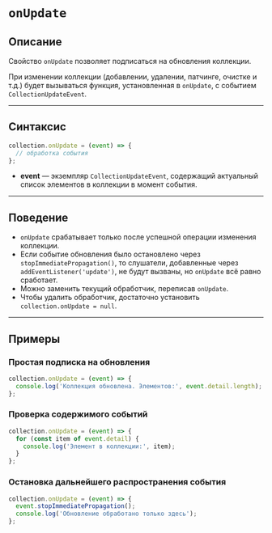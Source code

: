 # `onUpdate`

## Описание

Свойство `onUpdate` позволяет подписаться на обновления коллекции.

При изменении коллекции (добавлении, удалении, патчинге, очистке и т.д.) будет вызываться функция, установленная в `onUpdate`, с событием `CollectionUpdateEvent`.

---

## Синтаксис

```ts
collection.onUpdate = (event) => {
  // обработка события
};
```

- **event** — экземпляр `CollectionUpdateEvent`, содержащий актуальный список элементов в коллекции в момент события.

---

## Поведение

- `onUpdate` срабатывает только после успешной операции изменения коллекции.
- Если событие обновления было остановлено через `stopImmediatePropagation()`, то слушатели, добавленные через `addEventListener('update')`, не будут вызваны, но `onUpdate` всё равно сработает.
- Можно заменить текущий обработчик, переписав `onUpdate`.
- Чтобы удалить обработчик, достаточно установить `collection.onUpdate = null`.

---

## Примеры

### Простая подписка на обновления

```ts
collection.onUpdate = (event) => {
  console.log('Коллекция обновлена. Элементов:', event.detail.length);
};
```

### Проверка содержимого событий

```ts
collection.onUpdate = (event) => {
  for (const item of event.detail) {
    console.log('Элемент в коллекции:', item);
  }
};
```

### Остановка дальнейшего распространения события

```ts
collection.onUpdate = (event) => {
  event.stopImmediatePropagation();
  console.log('Обновление обработано только здесь');
};
```
